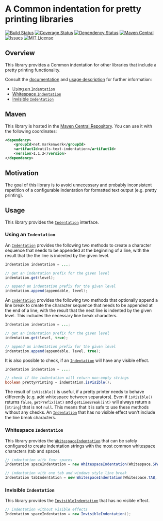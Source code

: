 # A Common indentation for pretty printing libraries

[![Build Status](https://travis-ci.org/markenwerk/java-utils-text-indentation.svg?branch=master)](https://travis-ci.org/markenwerk/java-utils-text-indentation)
[![Coverage Status](https://coveralls.io/repos/github/markenwerk/java-utils-text-indentation/badge.svg?branch=master)](https://coveralls.io/github/markenwerk/java-utils-text-indentation?branch=master)
[![Dependency Status](https://www.versioneye.com/user/projects/571906ddfcd19a0039f17ad9/badge.svg)](https://www.versioneye.com/user/projects/571906ddfcd19a0039f17ad9)
[![Maven Central](https://maven-badges.herokuapp.com/maven-central/net.markenwerk/utils-text-indentation/badge.svg)](https://maven-badges.herokuapp.com/maven-central/net.markenwerk/utils-text-indentation)
[![Issues](https://img.shields.io/github/issues/markenwerk/java-utils-text-indentation.svg)](https://github.com/markenwerk/java-utils-text-indentation/issues)
[![MIT License](https://img.shields.io/badge/license-MIT-brightgreen.svg)](https://github.com/markenwerk/java-utils-text-indentation/blob/master/LICENSE)

## Overview

This library provides a Common indentation for other libraries that include a pretty printing functionality.

Consult the [documentation](http://markenwerk.github.io/java-utils-text-indentation/index.html) and [usage description](#usage) for further information:

- [Using an `Indentation`](#using-an-indentation)
- [Whitespace `Indentation`](#whitespace-indentation)
- [Invisible `Indentation`](#invisible-indentation)

## Maven

This library is hosted in the [Maven Central Repository](https://maven-badges.herokuapp.com/maven-central/net.markenwerk/utils-text-indentation). You can use it with the following coordinates:

```xml
<dependency>
	<groupId>net.markenwerk</groupId>
	<artifactId>utils-text-indentation</artifactId>
	<version>1.1.2</version>
</dependency>
```

## Motivation

The goal of this library is to avoid unnecessary and probably inconsistent repetition of a configurable indentation for formatted text output (e.g. pretty printing).
 
## Usage

This library provides the [`Indentation`][Indentation] interface.

### Using an `Indentation`

An [`Indentation`][Indentation] provides the following two methods to create a character sequence that needs to be appended at the beginning of a line, with the result that the the line is indented by the given level.

```java
Indentation indentation = ...;

// get an indentation prefix for the given level
indentation.get(level);

// append an indentation prefix for the given level
indentation.append(appendable, level);
```

An [`Indentation`][Indentation] provides the following two methods that optionally append a line break to create the character sequence that needs to be appended at the end of a line, with the result that the next line is indented by the given level. This includes the necessary line break characters.

```java
Indentation indentation = ...;

// get an indentation prefix for the given level
indentation.get(level, true);

// append an indentation prefix for the given level
indentation.append(appendable, level, true);
```

It is also possible to check, if an [`Indentation`][Indentation] will have any visible effect.

```java
Indentation indentation = ...;

// check if the indentation will return non-empty strings 
boolean prettyPrinting = indentation.isVisible();
```

The result of `isVisible()` is useful, if a pretty printer needs to behave differently (e.g. add whitespace between separators). Even if `isVisible()` returns `false`, `getPrefix(int)` and `getLineBreak(int)` will always return a [`String`] that is not `null`. This means that it is safe to use these methods without any checks. An [`Indentation`][Indentation] that has no visible effect won't include the line break characters.

### Whitespace `Indentation`

This library provides the [`WhitespaceIndentation`][WhitespaceIndentation] that can be safely configured to create indentation strings with the most common whitespace characters (tab and space).

```java
// indentation with four spaces
Indentation spaceIndentation = new WhitespaceIndentation(Whitespace.SPACE, 4);

// indentation with one tab and windows style line break
Indentation tabIndentation = new WhitespaceIndentation(Whitespace.TAB, 1, LineBreak.WINDOWS);
```

### Invisible `Indentation`

This library provides the [`InvisibleIndentation`][InvisibleIndentation] that has no visible effect.

```java
// indentation without visible effects
Indentation spaceIndentation = new InvisibleIndentation();
```

[Indentation]:  http://markenwerk.github.io/java-utils-text-indentation/index.html?net/markenwerk/utils/text/indentation/Indentation.html
[InvisibleIndentation]:  http://markenwerk.github.io/java-utils-text-indentation/index.html?net/markenwerk/utils/text/indentation/InvisibleIndentation.html
[WhitespaceIndentation]:  http://markenwerk.github.io/java-utils-text-indentation/index.html?net/markenwerk/utils/text/indentation/WhitespaceIndentation.html


[String]: http://docs.oracle.com/javase/8/docs/api/index.html?java/lang/String.html

